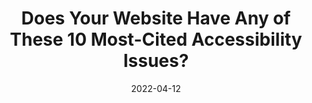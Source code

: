 ---
date: 2022-04-12
draft: true
publisher: equal_entry
tags:
  - accessibility
target_url: https://equalentry.com/10-most-cited-accessibility-issues/
title: Does Your Website Have Any of These 10 Most-Cited Accessibility Issues?
---